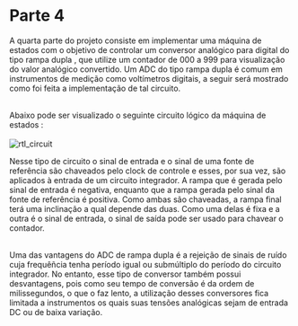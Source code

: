 # Parte 4
 
  A quarta parte do projeto consiste em implementar uma máquina de estados com o objetivo de controlar um conversor analógico para digital do tipo rampa dupla , que utilize um contador de 000 a 999 para visualização do valor analógico convertido. Um ADC do tipo rampa dupla é comum em instrumentos de medição como voltímetros digitais, a seguir será mostrado como foi feita a implementação de tal circuito.  <br><br>

  Abaixo pode ser visualizado o seguinte circuito lógico da máquina de estados : <br><br>
 ![rtl_circuit](https://github.com/RodrigoRCZ/ProjetoSistemasDigitais_SEL0628/assets/85594694/d52d1994-aca1-4aad-89a4-ae4b290b4ec1)


 Nesse tipo de circuito o sinal de entrada e o sinal de uma fonte de referência são chaveados pelo clock de controle e esses, por sua vez, são aplicados à entrada de um circuito integrador. A rampa que é gerada pelo sinal de entrada é negativa, enquanto que a rampa gerada pelo sinal da fonte de referência é positiva. Como ambas são chaveadas, a rampa final terá uma inclinação a qual depende das duas. Como uma delas é fixa e a outra é o sinal de entrada, o sinal de saída pode ser usado para chavear o contador. <br> <br>

 Uma das vantagens do ADC de rampa dupla é a rejeição de sinais de ruído cuja frequêñcia tenha período igual ou submúltiplo do período do circuito integrador. No entanto, esse tipo de conversor também possui desvantagens, pois como seu tempo de conversão é da ordem de milissegundos, o que o faz lento, a utilização desses conversores fica limitada a instrumentos os quais suas tensões analógicas sejam de entrada DC ou de baixa variação. <br>

